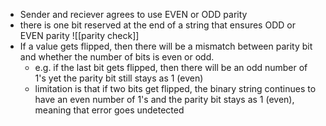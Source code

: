 - Sender and reciever agrees to use EVEN or ODD parity
- there is one bit reserved at the end of a string that ensures ODD or EVEN parity
![[parity check]]
- If a value gets flipped, then there will be a mismatch between parity bit and whether the number of bits is even or odd. 
	- e.g. if the last bit gets flipped, then there will be an odd number of 1's yet the parity bit still stays as 1 (even)
	- limitation is that if two bits get flipped, the binary string continues to have an even number of 1's and the parity bit stays as 1 (even), meaning that error goes undetected